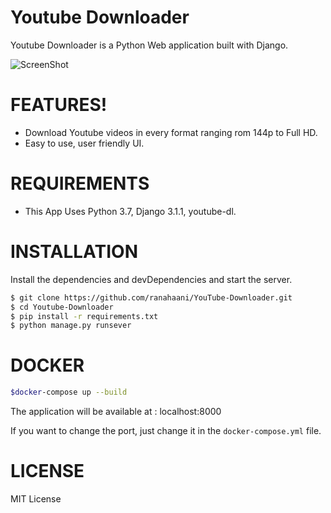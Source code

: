 # Youtube Downloader

Youtube Downloader is a Python Web application built with Django.

![ScreenShot](demo.png) 
# FEATURES!

  - Download Youtube videos in every format ranging rom 144p to Full HD.
  - Easy to use, user friendly UI.


# REQUIREMENTS
  - This App Uses Python 3.7, Django 3.1.1, youtube-dl.

# INSTALLATION

Install the dependencies and devDependencies and start the server.

```sh
$ git clone https://github.com/ranahaani/YouTube-Downloader.git
$ cd Youtube-Downloader
$ pip install -r requirements.txt
$ python manage.py runsever
```

# DOCKER
```sh
$docker-compose up --build
```
The application will be available at : localhost:8000

If you want to change the port, just change it in the ```docker-compose.yml``` file.
# LICENSE
MIT License
